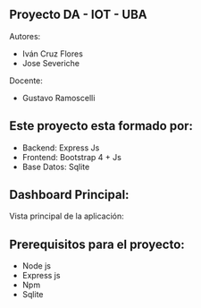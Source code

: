 ## Proyecto DA - IOT - UBA

Autores:
* Iván Cruz Flores
* Jose Severiche

Docente:

* Gustavo Ramoscelli

## Este proyecto esta formado por:
* Backend: Express Js
* Frontend: Bootstrap 4 + Js
* Base Datos: Sqlite

## Dashboard Principal:
Vista principal de la aplicación:

## Prerequisitos para el proyecto:
* Node js
* Express js
* Npm
* Sqlite

